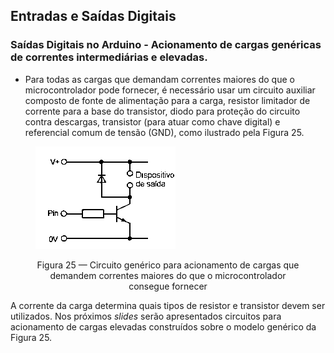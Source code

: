## Entradas e Saídas Digitais

<div class="regular">

### Saídas Digitais no Arduino - Acionamento de cargas genéricas de correntes intermediárias e elevadas.

- Para todas as cargas que demandam correntes maiores do que o microcontrolador pode fornecer, é necessário usar um circuito auxiliar composto de fonte de alimentação para a carga, resistor limitador de corrente para a base do transistor, diodo para proteção do circuito contra descargas, transistor (para atuar como chave digital) e referencial comum de tensão (GND), como ilustrado pela Figura 25.


<figure>

<!-- _class: transparent -->
![centered-img](./img/acionamento-generico.png)

<figcaption class="footnotesize" style="text-align: center;">Figura 25 — Circuito genérico para acionamento de cargas que demandem correntes maiores do que o microcontrolador consegue fornecer</figcaption>
</figure>

A corrente da carga determina quais tipos de resistor e transistor devem ser utilizados. Nos próximos *slides* serão apresentados circuitos para acionamento de cargas elevadas construídos sobre o modelo genérico da Figura 25.

</div>
